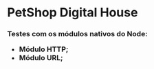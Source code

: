 <h1>PetShop Digital House</h1>

<h3>Testes com os módulos nativos do Node:
<ul>
  <li>Módulo HTTP;</li>
  <li>Módulo URL;</li>
  </ul>
</h3>
